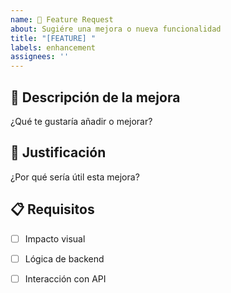 ```yaml
---
name: 🚀 Feature Request
about: Sugiére una mejora o nueva funcionalidad
title: "[FEATURE] "
labels: enhancement
assignees: ''
---
```


## 🚀 Descripción de la mejora
¿Qué te gustaría añadir o mejorar?

## 🧠 Justificación
¿Por qué sería útil esta mejora?

## 📋 Requisitos
- [ ] Impacto visual
- [ ] Lógica de backend
- [ ] Interacción con API

